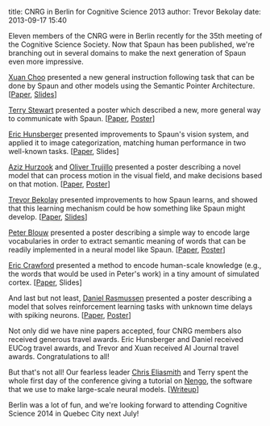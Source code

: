 title: CNRG in Berlin for Cognitive Science 2013
author: Trevor Bekolay
date: 2013-09-17 15:40

Eleven members of the CNRG were in Berlin
recently for the 35th meeting of the Cognitive Science Society.
Now that Spaun has been published,
we're branching out in several domains
to make the next generation of Spaun
even more impressive.

[Xuan Choo](/people/xuan-choo.html) presented
a new general instruction following task
that can be done by Spaun
and other models
using the Semantic Pointer Architecture.
[[Paper](http://mindmodeling.org/cogsci2013/papers/0084/paper0084.pdf),
[Slides](http://compneuro.uwaterloo.ca/files/publications/choo.2013.presentation.pptx)]

[Terry Stewart](/people/terrence-c-stewart.html)
presented a poster which described
a new, more general way to
communicate with Spaun.
[[Paper](http://mindmodeling.org/cogsci2013/papers/0615/paper0615.pdf),
[Poster](http://compneuro.uwaterloo.ca/files/publications/stewart.2013.poster.pdf)]

[Eric Hunsberger](/people/eric-hunsberger.html)
presented improvements to Spaun's vision system,
and applied it to image categorization,
matching human performance in two well-known tasks.
[[Paper](http://compneuro.uwaterloo.ca/files/publications/hunsberger.2013a.pdf),
Slides]

[Aziz Hurzook](/people/aziz-hurzook.html)
and [Oliver Trujillo](/people/oliver-trujillo.html)
presented a poster describing a novel
model that can process motion in the visual field,
and make decisions based on that motion.
[[Paper](http://mindmodeling.org/cogsci2013/papers/0468/paper0468.pdf),
[Poster](http://compneuro.uwaterloo.ca/files/publications/hurzook.2013.pdf)]

[Trevor Bekolay](/people/trevor-bekolay.html)
presented improvements to how Spaun learns,
and showed that this learning mechanism could
be how something like Spaun might develop.
[[Paper](http://mindmodeling.org/cogsci2013/papers/0058/paper0058.pdf),
[Slides](http://bekolay.org/cogsci2013-pres/)]

[Peter Blouw](/people/peter-blouw.html)
presented a poster describing
a simple way to encode large vocabularies in order to
extract semantic meaning of words
that can be readily implemented
in a neural model like Spaun.
[[Paper](http://mindmodeling.org/cogsci2013/papers/0353/paper0353.pdf),
[Poster](http://compneuro.uwaterloo.ca/files/publications/blouw.2013.poster.pptx)]

[Eric Crawford](/people/eric-crawford.html)
presented a method to encode
human-scale knowledge
(e.g., the words that would be used
in Peter's work)
in a tiny amount of simulated cortex.
[[Paper](http://mindmodeling.org/cogsci2013/papers/0099/paper0099.pdf),
Slides]

And last but not least,
[Daniel Rasmussen](/people/daniel-rasmussen.html)
presented a poster describing
a model that solves reinforcement learning
tasks with unknown time delays
with spiking neurons.
[[Paper](http://mindmodeling.org/cogsci2013/papers/0580/paper0580.pdf),
[Poster](http://compneuro.uwaterloo.ca/files/publications/rasmussen.2013b.poster.pdf)]

Not only did we have nine
papers accepted,
four CNRG members also received
generous travel awards.
Eric Hunsberger and Daniel
received EUCog travel awards,
and Trevor and Xuan received
AI Journal travel awards.
Congratulations to all!

But that's not all!
Our fearless leader
[Chris Eliasmith](/people/chris-eliasmith.html)
and Terry spent the whole first day of the conference
giving a tutorial on [Nengo](http://nengo.ca),
the software that we use to make large-scale neural models.
[[Writeup](http://mindmodeling.org/cogsci2013/papers/0011/paper0011.pdf)]

Berlin was a lot of fun,
and we're looking forward
to attending Cognitive Science 2014
in Quebec City next July!
